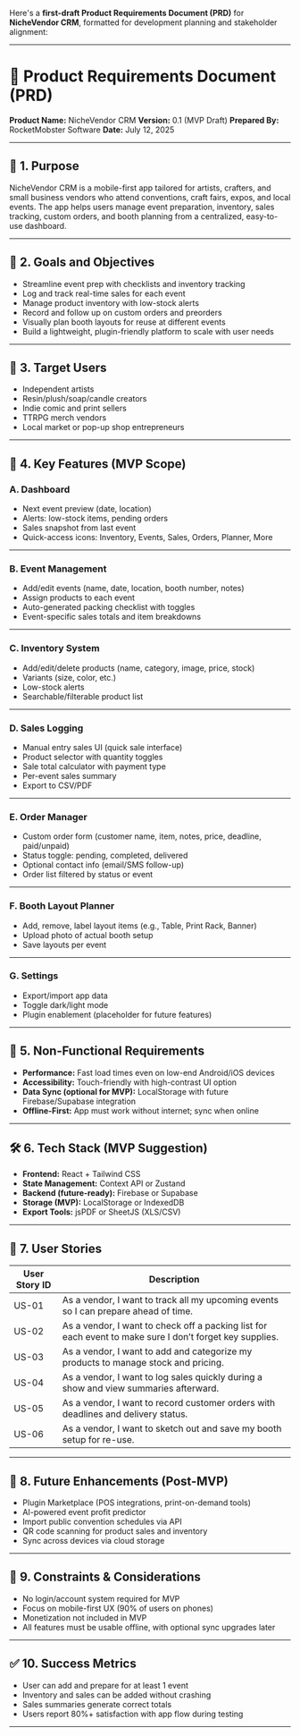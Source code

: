 Here's a **first-draft Product Requirements Document (PRD)** for **NicheVendor CRM**, formatted for development planning and stakeholder alignment:

---

# 📄 Product Requirements Document (PRD)

**Product Name:** NicheVendor CRM
**Version:** 0.1 (MVP Draft)
**Prepared By:** RocketMobster Software
**Date:** July 12, 2025

---

## 🧭 1. Purpose

NicheVendor CRM is a mobile-first app tailored for artists, crafters, and small business vendors who attend conventions, craft fairs, expos, and local events. The app helps users manage event preparation, inventory, sales tracking, custom orders, and booth planning from a centralized, easy-to-use dashboard.

---

## 🎯 2. Goals and Objectives

* Streamline event prep with checklists and inventory tracking
* Log and track real-time sales for each event
* Manage product inventory with low-stock alerts
* Record and follow up on custom orders and preorders
* Visually plan booth layouts for reuse at different events
* Build a lightweight, plugin-friendly platform to scale with user needs

---

## 👤 3. Target Users

* Independent artists
* Resin/plush/soap/candle creators
* Indie comic and print sellers
* TTRPG merch vendors
* Local market or pop-up shop entrepreneurs

---

## 💼 4. Key Features (MVP Scope)

### A. **Dashboard**

* Next event preview (date, location)
* Alerts: low-stock items, pending orders
* Sales snapshot from last event
* Quick-access icons: Inventory, Events, Sales, Orders, Planner, More

---

### B. **Event Management**

* Add/edit events (name, date, location, booth number, notes)
* Assign products to each event
* Auto-generated packing checklist with toggles
* Event-specific sales totals and item breakdowns

---

### C. **Inventory System**

* Add/edit/delete products (name, category, image, price, stock)
* Variants (size, color, etc.)
* Low-stock alerts
* Searchable/filterable product list

---

### D. **Sales Logging**

* Manual entry sales UI (quick sale interface)
* Product selector with quantity toggles
* Sale total calculator with payment type
* Per-event sales summary
* Export to CSV/PDF

---

### E. **Order Manager**

* Custom order form (customer name, item, notes, price, deadline, paid/unpaid)
* Status toggle: pending, completed, delivered
* Optional contact info (email/SMS follow-up)
* Order list filtered by status or event

---

### F. **Booth Layout Planner**

* Add, remove, label layout items (e.g., Table, Print Rack, Banner)
* Upload photo of actual booth setup
* Save layouts per event

---

### G. **Settings**

* Export/import app data
* Toggle dark/light mode
* Plugin enablement (placeholder for future features)

---

## 🧪 5. Non-Functional Requirements

* **Performance:** Fast load times even on low-end Android/iOS devices
* **Accessibility:** Touch-friendly with high-contrast UI option
* **Data Sync (optional for MVP):** LocalStorage with future Firebase/Supabase integration
* **Offline-First:** App must work without internet; sync when online

---

## 🛠️ 6. Tech Stack (MVP Suggestion)

* **Frontend:** React + Tailwind CSS
* **State Management:** Context API or Zustand
* **Backend (future-ready):** Firebase or Supabase
* **Storage (MVP):** LocalStorage or IndexedDB
* **Export Tools:** jsPDF or SheetJS (XLS/CSV)

---

## 🧱 7. User Stories

| User Story ID | Description                                                                                              |
| ------------- | -------------------------------------------------------------------------------------------------------- |
| US-01         | As a vendor, I want to track all my upcoming events so I can prepare ahead of time.                      |
| US-02         | As a vendor, I want to check off a packing list for each event to make sure I don’t forget key supplies. |
| US-03         | As a vendor, I want to add and categorize my products to manage stock and pricing.                       |
| US-04         | As a vendor, I want to log sales quickly during a show and view summaries afterward.                     |
| US-05         | As a vendor, I want to record customer orders with deadlines and delivery status.                        |
| US-06         | As a vendor, I want to sketch out and save my booth setup for re-use.                                    |

---

## 🧪 8. Future Enhancements (Post-MVP)

* Plugin Marketplace (POS integrations, print-on-demand tools)
* AI-powered event profit predictor
* Import public convention schedules via API
* QR code scanning for product sales and inventory
* Sync across devices via cloud storage

---

## 🚧 9. Constraints & Considerations

* No login/account system required for MVP
* Focus on mobile-first UX (90% of users on phones)
* Monetization not included in MVP
* All features must be usable offline, with optional sync upgrades later

---

## ✅ 10. Success Metrics

* User can add and prepare for at least 1 event
* Inventory and sales can be added without crashing
* Sales summaries generate correct totals
* Users report 80%+ satisfaction with app flow during testing

---
